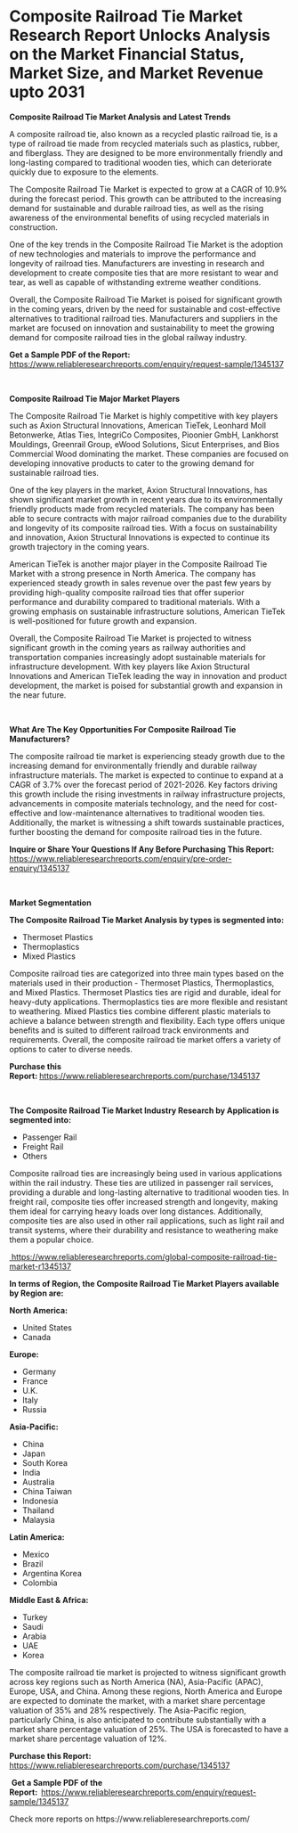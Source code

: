 <p><h1>Composite Railroad Tie Market Research Report Unlocks Analysis on the Market Financial Status, Market Size, and Market Revenue upto 2031</h1></p><p><strong>Composite Railroad Tie Market Analysis and Latest Trends</strong></p>
<p><p>A composite railroad tie, also known as a recycled plastic railroad tie, is a type of railroad tie made from recycled materials such as plastics, rubber, and fiberglass. They are designed to be more environmentally friendly and long-lasting compared to traditional wooden ties, which can deteriorate quickly due to exposure to the elements.</p><p>The Composite Railroad Tie Market is expected to grow at a CAGR of 10.9% during the forecast period. This growth can be attributed to the increasing demand for sustainable and durable railroad ties, as well as the rising awareness of the environmental benefits of using recycled materials in construction.</p><p>One of the key trends in the Composite Railroad Tie Market is the adoption of new technologies and materials to improve the performance and longevity of railroad ties. Manufacturers are investing in research and development to create composite ties that are more resistant to wear and tear, as well as capable of withstanding extreme weather conditions.</p><p>Overall, the Composite Railroad Tie Market is poised for significant growth in the coming years, driven by the need for sustainable and cost-effective alternatives to traditional railroad ties. Manufacturers and suppliers in the market are focused on innovation and sustainability to meet the growing demand for composite railroad ties in the global railway industry.</p></p>
<p><strong>Get a Sample PDF of the Report:&nbsp;</strong> <a href="https://www.reliableresearchreports.com/enquiry/request-sample/1345137">https://www.reliableresearchreports.com/enquiry/request-sample/1345137</a></p>
<p>&nbsp;</p>
<p><strong>Composite Railroad Tie Major Market Players</strong></p>
<p><p>The Composite Railroad Tie Market is highly competitive with key players such as Axion Structural Innovations, American TieTek, Leonhard Moll Betonwerke, Atlas Ties, IntegriCo Composites, Pioonier GmbH, Lankhorst Mouldings, Greenrail Group, eWood Solutions, Sicut Enterprises, and Bios Commercial Wood dominating the market. These companies are focused on developing innovative products to cater to the growing demand for sustainable railroad ties.</p><p>One of the key players in the market, Axion Structural Innovations, has shown significant market growth in recent years due to its environmentally friendly products made from recycled materials. The company has been able to secure contracts with major railroad companies due to the durability and longevity of its composite railroad ties. With a focus on sustainability and innovation, Axion Structural Innovations is expected to continue its growth trajectory in the coming years.</p><p>American TieTek is another major player in the Composite Railroad Tie Market with a strong presence in North America. The company has experienced steady growth in sales revenue over the past few years by providing high-quality composite railroad ties that offer superior performance and durability compared to traditional materials. With a growing emphasis on sustainable infrastructure solutions, American TieTek is well-positioned for future growth and expansion.</p><p>Overall, the Composite Railroad Tie Market is projected to witness significant growth in the coming years as railway authorities and transportation companies increasingly adopt sustainable materials for infrastructure development. With key players like Axion Structural Innovations and American TieTek leading the way in innovation and product development, the market is poised for substantial growth and expansion in the near future.</p></p>
<p>&nbsp;</p>
<p><strong>What Are The Key Opportunities For Composite Railroad Tie Manufacturers?</strong></p>
<p><p>The composite railroad tie market is experiencing steady growth due to the increasing demand for environmentally friendly and durable railway infrastructure materials. The market is expected to continue to expand at a CAGR of 3.7% over the forecast period of 2021-2026. Key factors driving this growth include the rising investments in railway infrastructure projects, advancements in composite materials technology, and the need for cost-effective and low-maintenance alternatives to traditional wooden ties. Additionally, the market is witnessing a shift towards sustainable practices, further boosting the demand for composite railroad ties in the future.</p></p>
<p><strong>Inquire or Share Your Questions If Any Before Purchasing This Report:</strong> <a href="https://www.reliableresearchreports.com/enquiry/pre-order-enquiry/1345137">https://www.reliableresearchreports.com/enquiry/pre-order-enquiry/1345137</a></p>
<p>&nbsp;</p>
<p><strong>Market Segmentation</strong></p>
<p><strong>The Composite Railroad Tie Market Analysis by types is segmented into:</strong></p>
<p><ul><li>Thermoset Plastics</li><li>Thermoplastics</li><li>Mixed Plastics</li></ul></p>
<p><p>Composite railroad ties are categorized into three main types based on the materials used in their production - Thermoset Plastics, Thermoplastics, and Mixed Plastics. Thermoset Plastics ties are rigid and durable, ideal for heavy-duty applications. Thermoplastics ties are more flexible and resistant to weathering. Mixed Plastics ties combine different plastic materials to achieve a balance between strength and flexibility. Each type offers unique benefits and is suited to different railroad track environments and requirements. Overall, the composite railroad tie market offers a variety of options to cater to diverse needs.</p></p>
<p><strong>Purchase this Report:&nbsp;</strong><a href="https://www.reliableresearchreports.com/purchase/1345137">https://www.reliableresearchreports.com/purchase/1345137</a></p>
<p>&nbsp;</p>
<p><strong>The Composite Railroad Tie Market Industry Research by Application is segmented into:</strong></p>
<p><ul><li>Passenger Rail</li><li>Freight Rail</li><li>Others</li></ul></p>
<p><p>Composite railroad ties are increasingly being used in various applications within the rail industry. These ties are utilized in passenger rail services, providing a durable and long-lasting alternative to traditional wooden ties. In freight rail, composite ties offer increased strength and longevity, making them ideal for carrying heavy loads over long distances. Additionally, composite ties are also used in other rail applications, such as light rail and transit systems, where their durability and resistance to weathering make them a popular choice.</p></p>
<p><a href="https://www.reliableresearchreports.com/global-composite-railroad-tie-market-r1345137">&nbsp;https://www.reliableresearchreports.com/global-composite-railroad-tie-market-r1345137</a></p>
<p><strong>In terms of Region, the Composite Railroad Tie Market Players available by Region are:</strong></p>
<p>
    <p> <strong> North America: </strong>
        <ul>
            <li>United States</li>
            <li>Canada</li>
        </ul>
        </p> 
    <p> <strong> Europe: </strong>
        <ul>
            <li>Germany</li>
            <li>France</li>
            <li>U.K.</li>
            <li>Italy</li>
            <li>Russia</li>
        </ul>
        </p> 
    <p> <strong> Asia-Pacific: </strong>
        <ul>
            <li>China</li>
            <li>Japan</li>
            <li>South Korea</li>
            <li>India</li>
            <li>Australia</li>
            <li>China Taiwan</li>
            <li>Indonesia</li>
            <li>Thailand</li>
            <li>Malaysia</li>
        </ul>
        </p> 
    <p> <strong> Latin America: </strong>
        <ul>
            <li>Mexico</li>
            <li>Brazil</li>
            <li>Argentina Korea</li>
            <li>Colombia</li>
        </ul>
        </p> 
    <p> <strong> Middle East & Africa: </strong>
        <ul>
            <li>Turkey</li>
            <li>Saudi</li>
            <li>Arabia</li>
            <li>UAE</li>
            <li>Korea</li>
        </ul>
    </p>
    </p>
<p><p>The composite railroad tie market is projected to witness significant growth across key regions such as North America (NA), Asia-Pacific (APAC), Europe, USA, and China. Among these regions, North America and Europe are expected to dominate the market, with a market share percentage valuation of 35% and 28% respectively. The Asia-Pacific region, particularly China, is also anticipated to contribute substantially with a market share percentage valuation of 25%. The USA is forecasted to have a market share percentage valuation of 12%.</p></p>
<p><strong>Purchase this Report: </strong><a href="https://www.reliableresearchreports.com/purchase/1345137">https://www.reliableresearchreports.com/purchase/1345137</a></p>
<p>&nbsp;<strong>Get a Sample PDF of the Report:&nbsp;&nbsp;</strong><a href="https://www.reliableresearchreports.com/enquiry/request-sample/1345137">https://www.reliableresearchreports.com/enquiry/request-sample/1345137</a></p>
<p><strong></strong></p>
<p>Check more reports on https://www.reliableresearchreports.com/</p>
